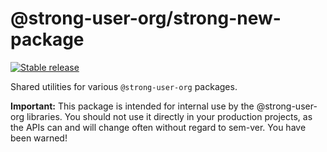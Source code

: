 # @strong-user-org/strong-new-package

[![Stable release](https://img.shields.io/npm/v/@strong-user-org/strong-new-package.svg)](https://npm.im/@strong-user-org/strong-new-package)

Shared utilities for various `@strong-user-org` packages.

**Important:** This package is intended for internal use by the @strong-user-org libraries. You should not use it directly in your production projects, as the APIs can and will change often without regard to sem-ver. You have been warned!
